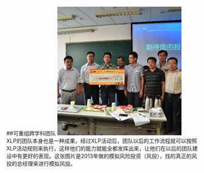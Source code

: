 ##可重组跨学科团队
![0](../../assets/activity_result/cross_team/00.jpg)
<br>
 XLP的团队本身也是一种成果，经过XLP活动后，团队以后的工作流程就可以按照XLP活动规则来执行，这样他们的能力就能全都发挥出来，让他们在以后的团队建设中有更好的表现。这张图片是2013年做的模拟风险投资（风投），找的真正的风投的总经理来进行模拟风投。
